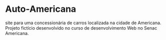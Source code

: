 # Auto-Americana
site para uma concessionária de carros localizada na cidade de Americana. Projeto fictício desenvolvido no curso de desenvolvimento Web no Senac Americana.
